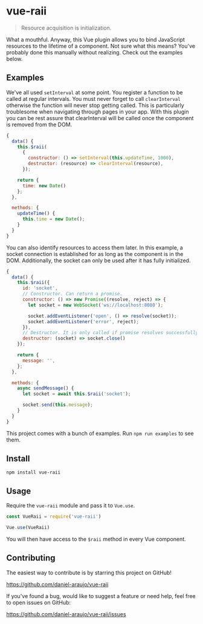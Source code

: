 # vue-raii

> Resource acquisition is initialization.

What a mouthful. Anyway, this Vue plugin allows you to bind JavaScript resources
to the lifetime of a component. Not sure what this means? You've probably done
this manually without realizing. Check out the examples below.


## Examples

We've all used `setInterval` at some point. You register a function to be called
at regular intervals. You must never forget to call `clearInterval` otherwise
the function will never stop getting called. This is particularly troublesome
when navigating through pages in your app. With this plugin you can be rest
assure that clearInterval will be called once the component is removed from the
DOM.

```js
{
  data() {
    this.$raii(
      {
        constructor: () => setInterval(this.updateTime, 1000),
        destructor: (resource) => clearInterval(resource),
      });

    return {
      time: new Date()
    };
  },

  methods: {
    updateTime() {
      this.time = new Date();
    }
  }
}
```

You can also identify resources to access them later. In this example, a socket
connection is established for as long as the component is in the DOM.
Additionally, the socket can only be used after it has fully initialized.

```js
{
  data() {
    this.$raii({
      id: 'socket',
      // Constructor. Can return a promise.
      constructor: () => new Promise((resolve, reject) => {
        let socket = new WebSocket('ws://localhost:8080');

        socket.addEventListener('open', () => resolve(socket));
        socket.addEventListener('error', reject);
      }),
      // Destructor. It is only called if promise resolves successfully.
      destructor: (socket) => socket.close()
    });

    return {
      message: '',
    };
  },

  methods: {
    async sendMessage() {
      let socket = await this.$raii('socket');

      socket.send(this.message);
    }
  }
}
```

This project comes with a bunch of examples. Run `npm run examples` to see them.


## Install

```
npm install vue-raii
```


## Usage

Require the `vue-raii` module and pass it to `Vue.use`.

```js
const VueRaii = require('vue-raii')

Vue.use(VueRaii)
```

You will then have access to the `$raii` method in every Vue component.


## Contributing

The easiest way to contribute is by starring this project on GitHub!

https://github.com/daniel-araujo/vue-raii

If you've found a bug, would like to suggest a feature or need help, feel free
to open issues on GitHub:

https://github.com/daniel-araujo/vue-raii/issues
